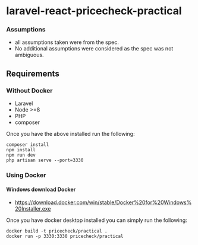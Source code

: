 # laravel-react-pricecheck-practical

### Assumptions
- all assumptions taken were from the spec.
- No additional assumptions were considered as the spec was not ambiguous.

## Requirements
### Without Docker
- Laravel
- Node >=8
- PHP
- composer

Once you have the above installed run the following:
```
composer install
npm install
npm run dev
php artisan serve --port=3330
```

### Using Docker
#### Windows download Docker
- https://download.docker.com/win/stable/Docker%20for%20Windows%20Installer.exe

Once you have docker desktop installed you can simply run the following:
```
docker build -t pricecheck/practical .
docker run -p 3330:3330 pricecheck/practical
```
